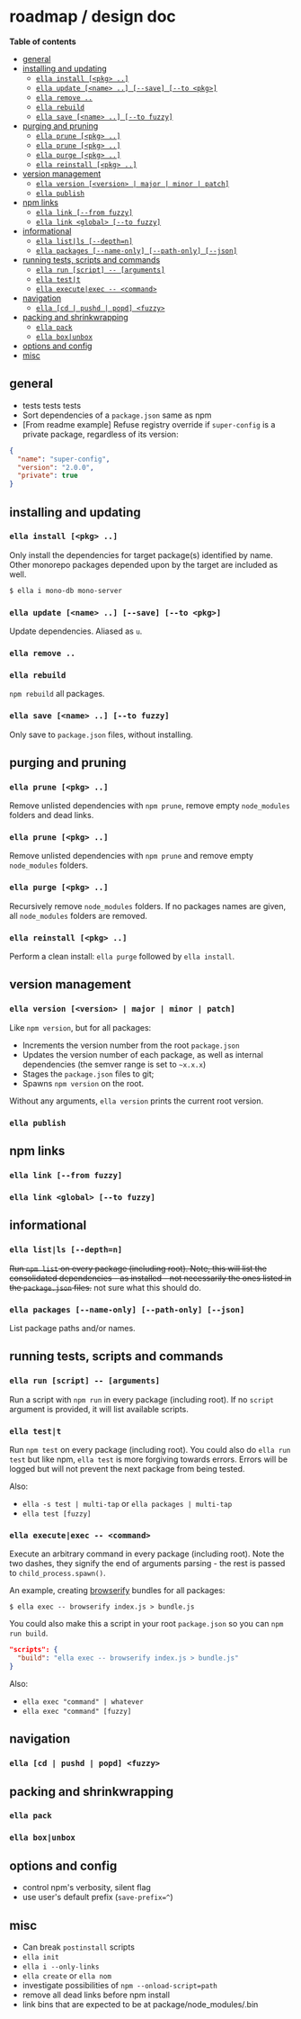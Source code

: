 # roadmap / design doc

**Table of contents**

<!-- TOC depthFrom:2 depthTo:6 withLinks:1 updateOnSave:1 orderedList:0 -->

- [general](#general)
- [installing and updating](#installing-and-updating)
	- [`ella install [<pkg> ..]`](#ella-install-pkg-)
	- [`ella update [<name> ..] [--save] [--to <pkg>]`](#ella-update-name-save-to-pkg)
	- [`ella remove ..`](#ella-remove-)
	- [`ella rebuild`](#ella-rebuild)
	- [`ella save [<name> ..] [--to fuzzy]`](#ella-save-name-to-fuzzy)
- [purging and pruning](#purging-and-pruning)
	- [`ella prune [<pkg> ..]`](#ella-prune-pkg-)
	- [`ella prune [<pkg> ..]`](#ella-prune-pkg-)
	- [`ella purge [<pkg> ..]`](#ella-purge-pkg-)
	- [`ella reinstall [<pkg> ..]`](#ella-reinstall-pkg-)
- [version management](#version-management)
	- [`ella version [<version> | major | minor | patch]`](#ella-version-version-major-minor-patch)
	- [`ella publish`](#ella-publish)
- [npm links](#npm-links)
	- [`ella link [--from fuzzy]`](#ella-link-from-fuzzy)
	- [`ella link <global> [--to fuzzy]`](#ella-link-global-to-fuzzy)
- [informational](#informational)
	- [`ella list|ls [--depth=n]`](#ella-listls-depthn)
	- [`ella packages [--name-only] [--path-only] [--json]`](#ella-packages-name-only-path-only-json)
- [running tests, scripts and commands](#running-tests-scripts-and-commands)
	- [`ella run [script] -- [arguments]`](#ella-run-script-arguments)
	- [`ella test|t`](#ella-testt)
	- [`ella execute|exec -- <command>`](#ella-executeexec-command)
- [navigation](#navigation)
	- [`ella [cd | pushd | popd] <fuzzy>`](#ella-cd-pushd-popd-fuzzy)
- [packing and shrinkwrapping](#packing-and-shrinkwrapping)
	- [`ella pack`](#ella-pack)
	- [`ella box|unbox`](#ella-boxunbox)
- [options and config](#options-and-config)
- [misc](#misc)

<!-- /TOC -->

## general

- tests tests tests
- Sort dependencies of a `package.json` same as npm
- [From readme example] Refuse registry override if `super-config` is a private package, regardless of its version:

```json
{
  "name": "super-config",
  "version": "2.0.0",
  "private": true
}
```

## installing and updating

### `ella install [<pkg> ..]`

Only install the dependencies for target package(s) identified by name. Other monorepo packages depended upon by the target are included as well.

```bash
$ ella i mono-db mono-server
```

### `ella update [<name> ..] [--save] [--to <pkg>]`

Update dependencies. Aliased as `u`.

### `ella remove ..`

### `ella rebuild`

`npm rebuild` all packages.

### `ella save [<name> ..] [--to fuzzy]`

Only save to `package.json` files, without installing.

## purging and pruning

### `ella prune [<pkg> ..]`

Remove unlisted dependencies with `npm prune`, remove empty `node_modules` folders and dead links.

### `ella prune [<pkg> ..]`

Remove unlisted dependencies with `npm prune` and remove empty `node_modules` folders.

### `ella purge [<pkg> ..]`

Recursively remove `node_modules` folders. If no packages names are given, all `node_modules` folders are removed.

### `ella reinstall [<pkg> ..]`

Perform a clean install: `ella purge` followed by `ella install`.

## version management

### `ella version [<version> | major | minor | patch]`

Like `npm version`, but for all packages:

- Increments the version number from the root `package.json`
- Updates the version number of each package, as well as internal dependencies (the semver range is set to `~x.x.x`)
- Stages the `package.json` files to git;
- Spawns `npm version` on the root.

Without any arguments, `ella version` prints the current root version.

### `ella publish`

## npm links

### `ella link [--from fuzzy]`
### `ella link <global> [--to fuzzy]`

## informational

### `ella list|ls [--depth=n]`

~~Run `npm list` on every package (including root). Note, this will list the consolidated dependencies - as installed - not necessarily the ones listed in the `package.json` files.~~ not sure what this should do.

### `ella packages [--name-only] [--path-only] [--json]`

List package paths and/or names.

## running tests, scripts and commands

### `ella run [script] -- [arguments]`

Run a script with `npm run` in every package (including root). If no `script` argument is provided, it will list available scripts.

### `ella test|t`

Run `npm test` on every package (including root). You could also do `ella run test` but like npm, `ella test` is more forgiving towards errors. Errors will be logged but will not prevent the next package from being tested.

Also:

- `ella -s test | multi-tap` or `ella packages | multi-tap`
- `ella test [fuzzy]`

### `ella execute|exec -- <command>`

Execute an arbitrary command in every package (including root). Note the two dashes, they signify the end of arguments parsing - the rest is passed to `child_process.spawn()`.

An example, creating [browserify](https://github.com/substack/node-browserify) bundles for all packages:

`$ ella exec -- browserify index.js > bundle.js`

You could also make this a script in your root `package.json` so you can `npm run build`.

```json
"scripts": {
  "build": "ella exec -- browserify index.js > bundle.js"
}
```

Also:

- `ella exec "command" | whatever`
- `ella exec "command" [fuzzy]`

## navigation

### `ella [cd | pushd | popd] <fuzzy>`

## packing and shrinkwrapping

### `ella pack`
### `ella box|unbox`

## options and config

- control npm's verbosity, silent flag
- use user's default prefix (`save-prefix=^`)

## misc

- Can break `postinstall` scripts
- `ella init`
- `ella i --only-links`
- `ella create` or `ella nom`
- investigate possibilities of `npm --onload-script=path`
- remove all dead links before npm install
- link bins that are expected to be at package/node_modules/.bin
